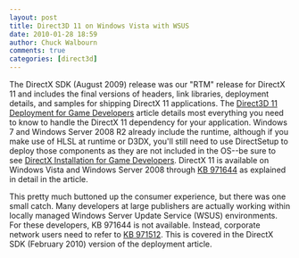```yaml
---
layout: post
title: Direct3D 11 on Windows Vista with WSUS
date: 2010-01-28 18:59
author: Chuck Walbourn
comments: true
categories: [direct3d]
---
```

The DirectX SDK (August 2009) release was our "RTM" release for DirectX 11 and includes the final versions of headers, link libraries, deployment details, and samples for shipping DirectX 11 applications. The [Direct3D 11 Deployment for Game Developers](https://docs.microsoft.com/en-us/windows/desktop/direct3darticles/direct3d11-deployment) article details most everything you need to know to handle the DirectX 11 dependency for your application. Windows 7 and Windows Server 2008 R2 already include the runtime, although if you make use of HLSL at runtime or D3DX, you'll still need to use DirectSetup to deploy those components as they are not included in the OS--be sure to see [DirectX Installation for Game Developers](https://docs.microsoft.com/en-us/windows/desktop/DxTechArts/directx-setup-for-game-developers). DirectX 11 is available on Windows Vista and Windows Server 2008 through [KB 971644](http://go.microsoft.com/fwlink/?LinkId=160189) as explained in detail in the article.
<!--more-->

This pretty much buttoned up the consumer experience, but there was one small catch. Many developers at large publishers are actually working within locally managed Windows Server Update Service (WSUS) environments. For these developers, KB 971644 is not available. Instead, corporate network users need to refer to [KB 971512](http://support.microsoft.com/kb/971512/). This is covered in the DirectX SDK (February 2010) version of the deployment article.
